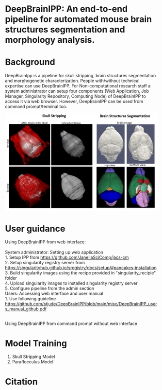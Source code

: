 # DeepBrainIPP: An end-to-end pipeline for automated mouse brain structures segmentation and morphology analysis.

# Background
DeepBrainIpp is a pipeline for skull stripping, brain structures segmentation and morphogenetic characterization. People with/without technical expertise can use DeepBrainIPP. For Non-computational research staff a system administrator can setup four components (Web Application, Job Manager, Singularity Repository, Computing Node) of DeepBrainIPP to access it via web browser. However, DeepBrainIPP can be used from command prompt/terminal too.  


![skull stripping](misc/3.jpg?raw=true "Skull Stripping")

# User guidance
  
  Using DeepBrainIPP from web interface:<br/><br/>
    System administrator: Setting up web application<br/>
        1. Setup IPP from https://github.com/JaneliaSciComp/jacs-cm <br/>
        2. Setup singularity registry server from https://singularityhub.github.io/sregistry/docs/setup/#pancakes-installation <br/>
        3. Build singularity images using the recipe provided in "singularity_recipie" folder <br/>
        4. Upload singularity images to installed singularity registry server <br/>
        5. Configure pipeline from the admin section <br/>
     Users: Accessing web interface and user manual <br/>
        1. Use following guideline https://github.com/stjude/DeepBrainIPP/blob/main/misc/DeepBrainIPP_users_manual_github.pdf

<br/> 
Using DeepBrainIPP from command prompt without web interface 

# Model Training 
  1. Skull Stripping Model
  2. Paraflocculus Model


# Citation
